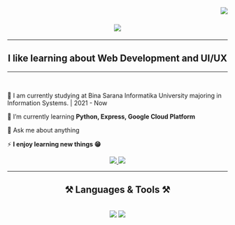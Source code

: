 <img align="right" src="https://visitor-badge.laobi.icu/badge?page_id=arjunnourmansyah27.arjunnourmansyah27"/>
<h1 align="center">
    <img src="https://readme-typing-svg.herokuapp.com/?font=Righteous&size=35&center=true&vCenter=true&width=550&height=70&duration=5000&lines=Hi+There!+👋;+I'm+Arjun+Nourmansyah+Ramdani!;" />
</h1>
<hr>
<h2 align="center">I like learning about Web Development and UI/UX</h2>
<hr>

<br/>

<div align="left">
 
 🏫 I am currently studying at Bina Sarana Informatika University majoring in Information Systems. | 2021 - Now
 
 🌱 I’m currently learning **Python, Express, Google Cloud Platform**

💬 Ask me about anything 

⚡ **I enjoy learning new things 😁**

 </div>
 
<div align="center"> 
  <a href="mailto:arjunnourmansyah27@gmail.com">
    <img src="https://img.shields.io/badge/Gmail-333333?style=for-the-badge&logo=gmail&logoColor=red" />
  </a>
  <a href="https://www.linkedin.com/in/arjunnourmansyahramdani/" target="_blank">
    <img src="https://img.shields.io/badge/LinkedIn-0077B5?style=for-the-badge&logo=linkedin&logoColor=white" target="_blank" />
  </a>
</div>

 <hr/>
 
<h2 align="center">⚒️ Languages & Tools ⚒️</h2>
<br/>
<div align="center">
    <img src="https://skillicons.dev/icons?i=html,css,javascript,php,express,python,nodejs,tailwind,bootstrap,firebase,gcp,mysql" />
    <img src="https://skillicons.dev/icons?i=git,github,figma,vscode,ai,ps,notion,postman"/><br>
</div>
